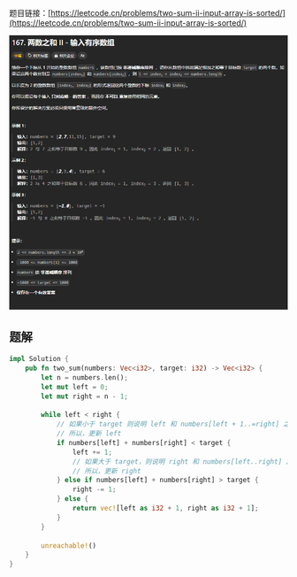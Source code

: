 题目链接：[https://leetcode.cn/problems/two-sum-ii-input-array-is-sorted/](https://leetcode.cn/problems/two-sum-ii-input-array-is-sorted/)

![](../../../../images/2024/1731997844953-ab94e9f3-3234-49a7-8b6e-e69048923e77.png)

## 题解
```rust
impl Solution {
    pub fn two_sum(numbers: Vec<i32>, target: i32) -> Vec<i32> {
        let n = numbers.len();
        let mut left = 0;
        let mut right = n - 1;

        while left < right {
            // 如果小于 target 则说明 left 和 numbers[left + 1..=right] 之间的任一元素的和都小于 target
            // 所以，更新 left
            if numbers[left] + numbers[right] < target {
                left += 1;
                // 如果大于 target，则说明 right 和 numbers[left..right] 之间的任一元素的和都大于 target
                // 所以，更新 right
            } else if numbers[left] + numbers[right] > target {
                right -= 1;
            } else {
                return vec![left as i32 + 1, right as i32 + 1];
            }
        }

        unreachable!()
    }
}
```

